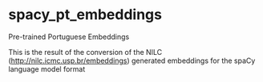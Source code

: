 # spacy_pt_embeddings
Pre-trained Portuguese Embeddings

This is the result of the conversion of the NILC (http://nilc.icmc.usp.br/embeddings) generated embeddings for the spaCy language model format
